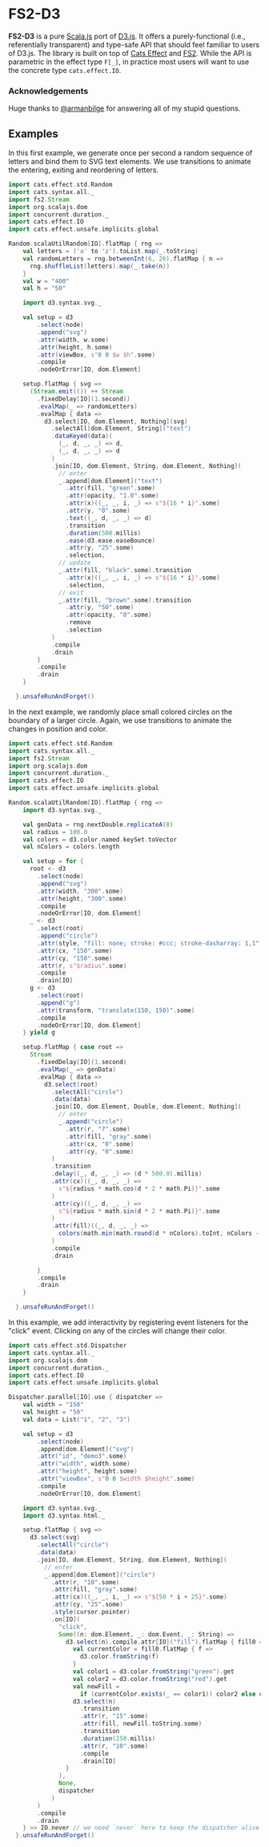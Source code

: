 # FS2-D3

**FS2-D3** is a pure [Scala.js](https://www.scala-js.org/) port of [D3.js](https://github.com/d3/d3).
It offers a purely-functional (i.e., referentially transparent) and type-safe API that should
feel familiar to users of D3.js.
The library is built on top of [Cats Effect](https://typelevel.org/cats-effect/) and [FS2](https://fs2.io/).
While the API is parametric in the effect type `F[_]`, in practice most users will want
to use the concrete type `cats.effect.IO`.

### Acknowledgements

Huge thanks to [@armanbilge](https://github.com/armanbilge/) for answering all of my stupid questions.

## Examples

In this first example, we generate once per second a random sequence of letters
and bind them to SVG text elements. We use transitions to animate the entering,
exiting and reordering of letters.

```scala mdoc:js
import cats.effect.std.Random
import cats.syntax.all._
import fs2.Stream
import org.scalajs.dom
import concurrent.duration._
import cats.effect.IO
import cats.effect.unsafe.implicits.global

Random.scalaUtilRandom[IO].flatMap { rng =>
    val letters = ('a' to 'z').toList.map(_.toString)
    val randomLetters = rng.betweenInt(6, 26).flatMap { n =>
      rng.shuffleList(letters).map(_.take(n))
    }
    val w = "400"
    val h = "50"

    import d3.syntax.svg._

    val setup = d3
        .select(node)
        .append("svg")
        .attr(width, w.some)
        .attr(height, h.some)
        .attr(viewBox, s"0 0 $w $h".some)
        .compile
        .nodeOrError[IO, dom.Element]

    setup.flatMap { svg =>
      (Stream.emit(()) ++ Stream
        .fixedDelay[IO](1.second))
        .evalMap(_ => randomLetters)
        .evalMap { data =>
          d3.select[IO, dom.Element, Nothing](svg)
            .selectAll[dom.Element, String]("text")
            .dataKeyed(data)(
              (_, d, _, _) => d,
              (_, d, _, _) => d
            )
            .join[IO, dom.Element, String, dom.Element, Nothing](
              // enter
              _.append[dom.Element]("text")
                .attr(fill, "green".some)
                .attr(opacity, "1.0".some)
                .attr(x)((_, _, i, _) => s"${16 * i}".some)
                .attr(y, "0".some)
                .text((_, d, _, _) => d)
                .transition
                .duration(500.millis)
                .ease(d3.ease.easeBounce)
                .attr(y, "25".some)
                .selection,
              // update
              _.attr(fill, "black".some).transition
                .attr(x)((_, _, i, _) => s"${16 * i}".some)
                .selection,
              // exit
              _.attr(fill, "brown".some).transition
                .attr(y, "50".some)
                .attr(opacity, "0".some)
                .remove
                .selection
            )
            .compile
            .drain
        }
        .compile
        .drain
    }

  }.unsafeRunAndForget()

```

In the next example, we randomly place small colored circles on the boundary
of a larger circle. Again, we use transitions to animate the
changes in position and color.


```scala mdoc:js
import cats.effect.std.Random
import cats.syntax.all._
import fs2.Stream
import org.scalajs.dom
import concurrent.duration._
import cats.effect.IO
import cats.effect.unsafe.implicits.global

Random.scalaUtilRandom[IO].flatMap { rng =>
    import d3.syntax.svg._

    val genData = rng.nextDouble.replicateA(8)
    val radius = 100.0
    val colors = d3.color.named.keySet.toVector
    val nColors = colors.length

    val setup = for {
      root <- d3
        .select(node)
        .append("svg")
        .attr(width, "300".some)
        .attr(height, "300".some)
        .compile
        .nodeOrError[IO, dom.Element]
      _ <- d3
        .select(root)
        .append("circle")
        .attr(style, "fill: none; stroke: #ccc; stroke-dasharray: 1,1".some)
        .attr(cx, "150".some)
        .attr(cy, "150".some)
        .attr(r, s"$radius".some)
        .compile
        .drain[IO]
      g <- d3
        .select(root)
        .append("g")
        .attr(transform, "translate(150, 150)".some)
        .compile
        .nodeOrError[IO, dom.Element]
    } yield g

    setup.flatMap { case root =>
      Stream
        .fixedDelay[IO](1.second)
        .evalMap(_ => genData)
        .evalMap { data =>
          d3.select(root)
            .selectAll("circle")
            .data(data)
            .join[IO, dom.Element, Double, dom.Element, Nothing](
              // enter
              _.append("circle")
                .attr(r, "7".some)
                .attr(fill, "gray".some)
                .attr(cx, "0".some)
                .attr(cy, "0".some)
            )
            .transition
            .delay((_, d, _, _) => (d * 500.0).millis)
            .attr(cx)((_, d, _, _) =>
              s"${radius * math.cos(d * 2 * math.Pi)}".some
            )
            .attr(cy)((_, d, _, _) =>
              s"${radius * math.sin(d * 2 * math.Pi)}".some
            )
            .attr(fill)((_, d, _, _) =>
              colors(math.min(math.round(d * nColors).toInt, nColors - 1)).some
            )
            .compile
            .drain

        }
        .compile
        .drain
    }

  }.unsafeRunAndForget()

```

In this example, we add interactivity by registering event listeners
for the "click" event. Clicking on any of the circles will change their color.

```scala mdoc:js
import cats.effect.std.Dispatcher
import cats.syntax.all._
import org.scalajs.dom
import concurrent.duration._
import cats.effect.IO
import cats.effect.unsafe.implicits.global

Dispatcher.parallel[IO].use { dispatcher =>
    val width = "150"
    val height = "50"
    val data = List("1", "2", "3")

    val setup = d3
        .select(node)
        .append[dom.Element]("svg")
        .attr("id", "demo3".some)
        .attr("width", width.some)
        .attr("height", height.some)
        .attr("viewBox", s"0 0 $width $height".some)
        .compile
        .nodeOrError[IO, dom.Element]

    import d3.syntax.svg._
    import d3.syntax.html._

    setup.flatMap { svg =>
      d3.select(svg)
        .selectAll("circle")
        .data(data)
        .join[IO, dom.Element, String, dom.Element, Nothing](
          // enter
          _.append[dom.Element]("circle")
            .attr(r, "10".some)
            .attr(fill, "gray".some)
            .attr(cx)((_, _, i, _) => s"${50 * i + 25}".some)
            .attr(cy, "25".some)
            .style(cursor.pointer)
            .on[IO](
              "click",
              Some((n: dom.Element, _: dom.Event, _: String) =>
                d3.select(n).compile.attr[IO]("fill").flatMap { fill0 =>
                  val currentColor = fill0.flatMap { f =>
                    d3.color.fromString(f)
                  }
                  val color1 = d3.color.fromString("green").get
                  val color2 = d3.color.fromString("red").get
                  val newFill =
                    if (currentColor.exists(_ == color1)) color2 else color1
                  d3.select(n)
                    .transition
                    .attr(r, "15".some)
                    .attr(fill, newFill.toString.some)
                    .transition
                    .duration(250.millis)
                    .attr(r, "10".some)
                    .compile
                    .drain[IO]
                }
              ),
              None,
              dispatcher
            )
        )
        .compile
        .drain
    } >> IO.never // we need `never` here to keep the dispatcher alive
  }.unsafeRunAndForget()

```
